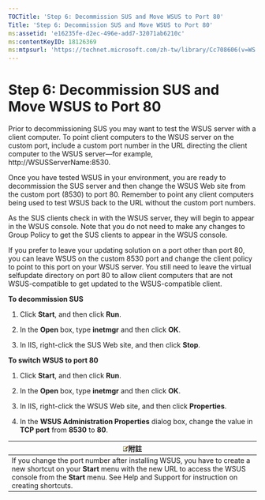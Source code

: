 ```yaml
---
TOCTitle: 'Step 6: Decommission SUS and Move WSUS to Port 80'
Title: 'Step 6: Decommission SUS and Move WSUS to Port 80'
ms:assetid: 'e16235fe-d2ec-496e-add7-32071ab6210c'
ms:contentKeyID: 18126369
ms:mtpsurl: 'https://technet.microsoft.com/zh-tw/library/Cc708606(v=WS.10)'
---
```


Step 6: Decommission SUS and Move WSUS to Port 80
=================================================

Prior to decommissioning SUS you may want to test the WSUS server with a client computer. To point client computers to the WSUS server on the custom port, include a custom port number in the URL directing the client computer to the WSUS server—for example, http://WSUSServerName:8530.

Once you have tested WSUS in your environment, you are ready to decommission the SUS server and then change the WSUS Web site from the custom port (8530) to port 80. Remember to point any client computers being used to test WSUS back to the URL without the custom port numbers.

As the SUS clients check in with the WSUS server, they will begin to appear in the WSUS console. Note that you do not need to make any changes to Group Policy to get the SUS clients to appear in the WSUS console.

If you prefer to leave your updating solution on a port other than port 80, you can leave WSUS on the custom 8530 port and change the client policy to point to this port on your WSUS server. You still need to leave the virtual selfupdate directory on port 80 to allow client computers that are not WSUS-compatible to get updated to the WSUS-compatible client.

**To decommission SUS**
1.  Click **Start**, and then click **Run**.

2.  In the **Open** box, type **inetmgr** and then click **OK**.

3.  In IIS, right-click the SUS Web site, and then click **Stop**.

**To switch WSUS to port 80**
1.  Click **Start**, and then click **Run**.

2.  In the **Open** box, type **inetmgr** and then click **OK**.

3.  In IIS, right-click the WSUS Web site, and then click **Properties**.

4.  In the **WSUS Administration Properties** dialog box, change the value in **TCP port** from **8530** to **80**.

| ![](images/Cc708606.note(WS.10).gif)附註                                                                                                                                                                          |
|------------------------------------------------------------------------------------------------------------------------------------------------------------------------------------------------------------------------------------------------|
| If you change the port number after installing WSUS, you have to create a new shortcut on your **Start** menu with the new URL to access the WSUS console from the **Start** menu. See Help and Support for instruction on creating shortcuts. |
